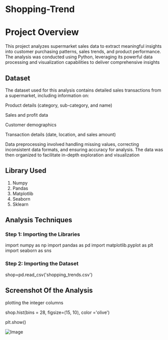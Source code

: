 # Shopping-Trend

# Project Overview
This project analyzes supermarket sales data to extract meaningful insights into customer purchasing patterns, sales trends, and product performance. The analysis was conducted using Python, leveraging its powerful data processing and visualization capabilities to deliver comprehensive insights

## Dataset
The dataset used for this analysis contains detailed sales transactions from a supermarket, including information on:

Product details (category, sub-category, and name)

Sales and profit data

Customer demographics

Transaction details (date, location, and sales amount)

Data preprocessing involved handling missing values, correcting inconsistent data formats, and ensuring accuracy for analysis. The data was then organized to facilitate in-depth exploration and visualization

## Library Used
1) Numpy
2) Pandas
3) Matplotlib
4) Seaborn
5) Sklearn

## Analysis Techniques
### Step 1: Importing the Libraries
import numpy as np
import pandas as pd
import matplotlib.pyplot as plt
import seaborn as sns

### Step 2: Importing the Dataset
shop=pd.read_csv('shopping_trends.csv')

## Screenshot Of the Analysis
plotting the integer columns

shop.hist(bins = 28, figsize=(15, 10), color ='olive')

plt.show()

![Image](https://github.com/user-attachments/assets/f090e02b-644d-4055-917e-18125b1de087)
